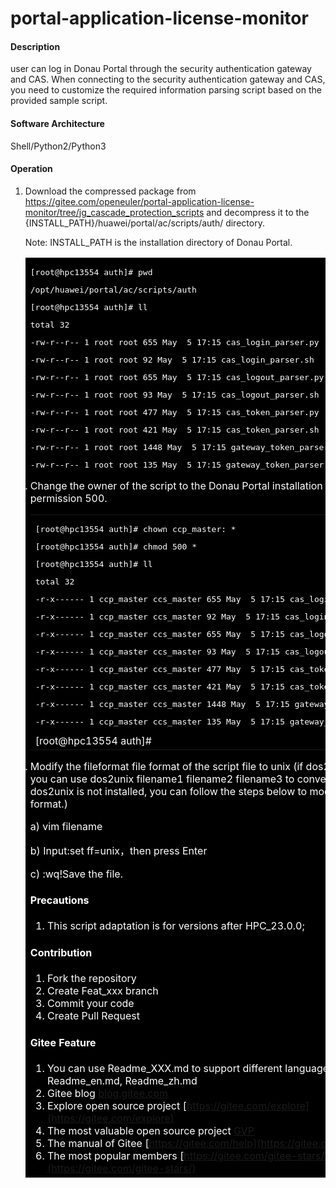 # portal-application-license-monitor

#### Description
user can log in Donau Portal through the security authentication gateway and CAS. When connecting to the security authentication gateway and CAS, you need to customize the required information parsing script based on the provided sample script.

#### Software Architecture
Shell/Python2/Python3

#### Operation

1. Download the compressed package from  https://gitee.com/openeuler/portal-application-license-monitor/tree/jg_cascade_protection_scripts and decompress it to the {INSTALL_PATH}/huawei/portal/ac/scripts/auth/ directory.

   Note: INSTALL_PATH is the installation directory of Donau Portal.

   <table> <tr> <td style='color:#fff;background:black'><pre>[root@hpc13554 auth]# pwd</pre>
   <pre>/opt/huawei/portal/ac/scripts/auth</pre>
   <pre>[root@hpc13554 auth]# ll</pre>
   <pre>total 32</pre>
   <pre>-rw-r--r-- 1 root root 655 May  5 17:15 cas_login_parser.py</pre>
   <pre>-rw-r--r-- 1 root root 92 May  5 17:15 cas_login_parser.sh</pre>
   <pre>-rw-r--r-- 1 root root 655 May  5 17:15 cas_logout_parser.py</pre>
   <pre>-rw-r--r-- 1 root root 93 May  5 17:15 cas_logout_parser.sh</pre>
   <pre>-rw-r--r-- 1 root root 477 May  5 17:15 cas_token_parser.py</pre>
   <pre>-rw-r--r-- 1 root root 421 May  5 17:15 cas_token_parser.sh</pre>
   <pre>-rw-r--r-- 1 root root 1448 May  5 17:15 gateway_token_parser.py</pre>
   <pre>-rw-r--r-- 1 root root 135 May  5 17:15 gateway_token_parser.sh</pre>

2. Change the owner of the script to the Donau Portal installation user with permission 500.

   <table> <tr> <td style='color:#fff;background:black'><pre>[root@hpc13554 auth]# chown ccp_master: *</pre>
   <pre>[root@hpc13554 auth]# chmod 500 *</pre>
   <pre>[root@hpc13554 auth]# ll</pre>
   <pre>total 32</pre>
   <pre>-r-x------ 1 ccp_master ccs_master 655 May  5 17:15 cas_login_parser.py</pre>
   <pre>-r-x------ 1 ccp_master ccs_master 92 May  5 17:15 cas_login_parser.sh</pre>
   <pre>-r-x------ 1 ccp_master ccs_master 655 May  5 17:15 cas_logout_parser.py</pre>
   <pre>-r-x------ 1 ccp_master ccs_master 93 May  5 17:15 cas_logout_parser.sh</pre>
   <pre>-r-x------ 1 ccp_master ccs_master 477 May  5 17:15 cas_token_parser.py</pre>
   <pre>-r-x------ 1 ccp_master ccs_master 421 May  5 17:15 cas_token_parser.sh</pre>
   <pre>-r-x------ 1 ccp_master ccs_master 1448 May  5 17:15 gateway_token_parser.py</pre>
   <pre>-r-x------ 1 ccp_master ccs_master 135 May  5 17:15 gateway_token_parser.sh</pre>
   [root@hpc13554 auth]# </td> </tr> </table>

4. Modify the fileformat file format of the script file to unix (if dos2unix is installed, you can use dos2unix filename1 filename2 filename3 to convert multiple files, if dos2unix is not installed, you can follow the steps below to modify the file format.)

   a)     vim filename

   b)     Input:set ff=unix，then press Enter

   c)     :wq!Save the file.

#### Precautions

1.  This script adaptation is for versions after HPC_23.0.0;

#### Contribution

1.  Fork the repository
2.  Create Feat_xxx branch
3.  Commit your code
4.  Create Pull Request


#### Gitee Feature

1.  You can use Readme\_XXX.md to support different languages, such as Readme\_en.md, Readme\_zh.md
2.  Gitee blog [blog.gitee.com](https://blog.gitee.com)
3.  Explore open source project [https://gitee.com/explore](https://gitee.com/explore)
4.  The most valuable open source project [GVP](https://gitee.com/gvp)
5.  The manual of Gitee [https://gitee.com/help](https://gitee.com/help)
6.  The most popular members  [https://gitee.com/gitee-stars/](https://gitee.com/gitee-stars/)
